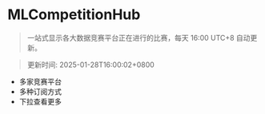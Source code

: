 # MLCompetitionHub

> 一站式显示各大数据竞赛平台正在进行的比赛，每天 16:00 UTC+8 自动更新。
  
> 更新时间: 2025-01-28T16:00:02+0800 

* 多家竞赛平台
* 多种订阅方式
* 下拉查看更多